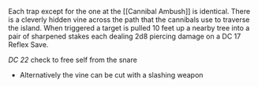 Each trap except for the one at the [[Cannibal Ambush]] is identical. There is a cleverly hidden vine across the path that the cannibals use to traverse the island. When triggered a target is pulled 10 feet up a nearby tree into a pair of sharpened stakes each dealing 2d8 piercing damage on a DC 17 Reflex Save.

*DC 22* check to free self from the snare
- Alternatively the vine can be cut with a slashing weapon